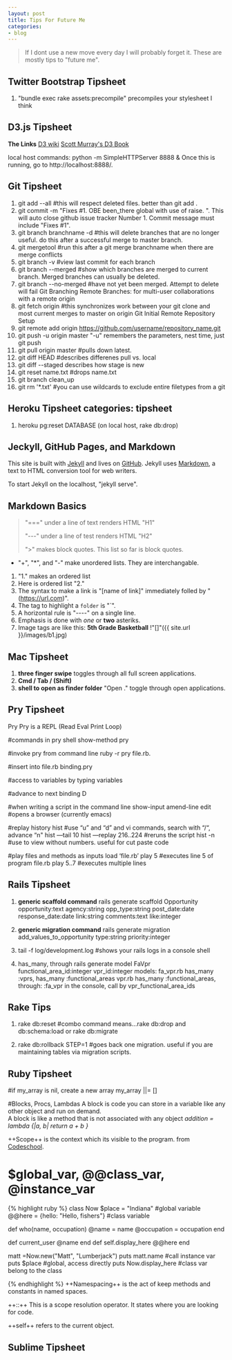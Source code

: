 ```yaml
---
layout: post
title: Tips For Future Me
categories:
- blog
---
```


>If I dont use a new move every day I will probably forget it. These are mostly tips to "future me". 


Twitter Bootstrap Tipsheet
--------------------------
1. "bundle exec rake assets:precompile" precompiles your stylesheet I think


D3.js Tipsheet
--------------
**The Links** 
[D3 wiki](https://github.com/mbostock/d3/wiki)
[Scott Murray's D3 Book](http://alignedleft.com/tutorials/d3)

local host commands: 
python -m SimpleHTTPServer 8888 &
Once this is running, go to http://localhost:8888/.


Git Tipsheet
------------
1. git add --all #this will respect deleted files. better than git add .
2. git commit -m "Fixes #1. OBE been_there global with use of raise. ". This will auto close github issue tracker Number 1. Commit message must include "Fixes #1".
3. git branch branchname -d #this will delete branches that are no longer useful. do this after a successful merge to master branch.
4. git mergetool  #run this after a git merge branchname when there are merge conflicts
5. git branch -v  #view last commit for each branch
6. git branch --merged  #show which branches are merged to current branch. Merged branches can usually be deleted.
7. git branch --no-merged #have not yet been merged. Attempt to delete will fail
Git Branching Remote Branches: for multi-user collaborations with a remote origin
1. git fetch origin  #this synchronizes work between your git clone and most current merges to master on origin
Git Initial Remote Repository Setup
1. git remote add origin https://github.com/username/repository_name.git
2. git push -u origin master  "-u" remembers the parameters, nest time, just git push
3. git pull origin master  #pulls down latest.
4. git diff HEAD  #describes differenes pull vs. local
5. git diff --staged   describes how stage is new
6. git reset name.txt  #drops name.txt
7. git branch clean_up
8. git rm '*.txt'   #you can use wildcards to exclude entire filetypes from a git


Heroku Tipsheet   categories: tipsheet
---------------

1. heroku pg:reset DATABASE (on local host, rake db:drop)



Jeckyll, GitHub Pages, and Markdown
-----------------------------------
This site is built with [Jekyll](http://jekyllrb.com/) and lives on [GitHub](http://www.github.com). Jekyll uses [Markdown](http://daringfireball.net/projects/markdown/), a text to HTML conversion tool for web writers. 

To start Jekyll on the localhost, "jekyll serve".

Markdown Basics
--------------
> "===" under a line of text renders HTML "H1"
>
> "---" under a line of test renders HTML "H2"
>
> ">" makes block quotes. This list so far is block quotes.
>
+ "+", "*", and "-" make unordered lists. They are interchangable.

1. "1." makes an ordered list
2. Here is ordered list "2."
3. The syntax to make a link is  "[name of link]" immediately folled by "(https://url.com)".
4. The tag to highlight a `folder` is "`".
5. A horizontal rule is "----" on a single line.
6. Emphasis is done with *one* or **two** asteriks.
7. Image tags are like this: **5th Grade Basketball**
!"[]"({{ site.url }}/images/b1.jpg)

Mac Tipsheet
--------------
1. **three finger swipe** toggles through all full screen applications.
2. **Cmd / Tab / (Shift)**
3. **shell to open as finder folder** "Open ." toggle through open applications.


Pry Tipsheet
------------

Pry
Pry is a REPL (Read Eval Print Loop)

#commands in pry shell
show-method pry

#invoke pry from command line 
ruby -r pry file.rb.

#insert into file.rb
binding.pry

#access to variables by typing variables

#advance to next binding
<ctrl> D

#when writing a script in the command line
show-input
amend-line
edit  #opens a browser (currently emacs) 

#replay history
hist    #use “u” and “d” and vi commands, search with “/“, advance “n"
hist —tail 10
hist —replay 216..224 #reruns the script
hist -n   #use to view without numbers. useful for cut paste code

#play files and methods as inputs
load ‘file.rb’
play 5  #executes line 5 of program file.rb
play 5..7  #executes multiple lines

Rails Tipsheet
--------------
1. **generic scaffold command** rails generate scaffold Opportunity opportunity:text agency:string opp_type:string  post_date:date response_date:date link:string  comments:text like:integer

2. **generic migration command** rails generate migration add_values_to_opportunity type:string priority:integer

3. tail -f log/development.log  #shows your rails logs in a console shell

4. has_many, through
rails generate model FaVpr functional_area_id:integer vpr_id:integer
models: fa_vpr.rb  has_many :vprs, has_many :functional_areas
        vpr.rb    has_many :functional_areas, through: :fa_vpr
in the console, call by vpr_functional_area_ids



Rake Tips
---------
1. rake db:reset #combo command means...rake db:drop and db:schema:load or rake db:migrate

2. rake db:rollback STEP=1 #goes back one migration. useful if you are maintaining tables via migration scripts.




Ruby Tipsheet
--------------
#if my_array is nil, create a new array
my_array ||= []

#Blocks, Procs, Lambdas
A block is code you can store in a variable like any other object and run on demand.  
A block is like a method that is not associated with any object
*addition = lambda {|a, b| return a + b }*

++Scope++ is the context which its visible to the program.
from [Codeschool](http://www.codecademy.com/courses/ruby-beginner-en-MFiQ6/1/1?curriculum_id=5059f8619189a5000201fbcb).
# $global_var, @@class_var, @instance_var
{% highlight ruby %}
class Now
  $place = "Indiana" #global variable
  @@here = {hello: "Hello, fishers"} #class variable

  def who(name, occupation)
    @name = name
    @occupation = occupation
  end

  def current_user
    @name
  end
  def self.display_here
    @@here
  end

  matt =Now.new("Matt", "Lumberjack")
  puts matt.name  #call instance var
  puts $place  #global, access directly
  puts Now.display_here  #class var belong to the class

{% endhighlight %}
++Namespacing++ is the act of keep methods and constants in named spaces.

++::++ This is a scope resolution operator. It states where you are looking for code.

++self++ refers to the current object.

Sublime Tipsheet
----------------


